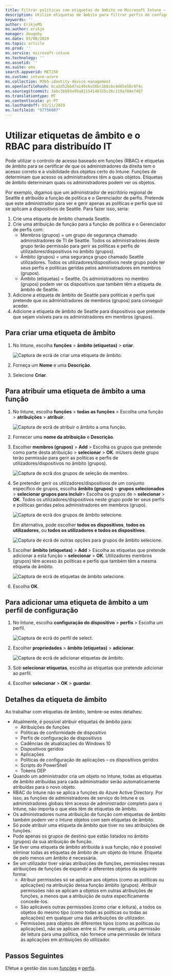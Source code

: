 ```yaml
---
title: Filtrar políticas com etiquetas de âmbito no Microsoft Intune – Azure | Microsoft Docs
description: Utilize etiquetas de âmbito para filtrar perfis de configuração para funções específicas.
keywords: ''
author: ErikjeMS
ms.author: erikje
manager: dougeby
ms.date: 03/08/2019
ms.topic: article
ms.prod: ''
ms.service: microsoft-intune
ms.technology: ''
ms.assetid: ''
ms.suite: ems
search.appverid: MET150
ms.custom: intune-azure
ms.collection: M365-identity-device-management
ms.openlocfilehash: bca2d52bb47a149c6a36bc1b8cbc4d65e50c0f4c
ms.sourcegitcommit: 3abc3bb93a95a81154146325c26c119a784e7487
ms.translationtype: MT
ms.contentlocale: pt-PT
ms.lasthandoff: 03/11/2019
ms.locfileid: "57756807"
---
```

# <a name="use-rbac-and-scope-tags-for-distributed-it"></a>Utilizar etiquetas de âmbito e o RBAC para distribuído IT

Pode utilizar o controlo de acesso baseado em funções (RBAC) e etiquetas de âmbito para se certificar de que os administradores da direita tem o acesso correto e a visibilidade dos objetos certo do Intune. Funções de determinam que acesso os administradores têm a quais objetos. Etiquetas de âmbito determinam quais os administradores podem ver os objetos.

Por exemplo, digamos que um administrador de escritório regional de Seattle é atribuído a função de política e o Gerenciador de perfis. Pretende que este administrador para ver e gerir apenas as políticas e perfis que só se aplicam a dispositivos de Seattle. Para fazer isso, seria:

1. Crie uma etiqueta de âmbito chamada Seattle.
2. Crie uma atribuição de função para a função de política e o Gerenciador de perfis com: 
    - Membros (grupos) = um grupo de segurança chamado administradores de TI de Seattle. Todos os administradores deste grupo terão permissão para gerir as políticas e perfis de utilizadores/dispositivos no âmbito (grupos).
    - Âmbito (grupos) = uma segurança grupo chamado Seattle utilizadores. Todos os utilizadores/dispositivos neste grupo pode ter seus perfis e políticas geridas pelos administradores em membros (grupos). 
    - Âmbito (etiquetas) = Seattle. Os administradores no membro (grupos) podem ver os dispositivos que também têm a etiqueta de âmbito de Seattle.
3. Adicione a etiqueta de âmbito de Seattle para políticas e perfis que pretende que os administradores de membros (grupos) para conseguir aceder.
4. Adicione a etiqueta de âmbito de Seattle para dispositivos que pretende que sejam visíveis para os administradores em membros (grupos). 


## <a name="to-create-a-scope-tag"></a>Para criar uma etiqueta de âmbito

1. No Intune, escolha **funções** > **âmbito (etiquetas)** > **criar**.

    ![Captura de ecrã de criar uma etiqueta de âmbito.](./media/scope-tags/create-scope-tag.png)

2. Forneça um **Nome** e uma **Descrição**.
3. Selecione **Criar**.

## <a name="to-assign-a-scope-tag-to-a-role"></a>Para atribuir uma etiqueta de âmbito a uma função

1. No Intune, escolha **funções** > **todas as funções** > Escolha uma função > **atribuições** > **atribuir**.

    ![Captura de ecrã de atribuir o âmbito a uma função.](./media/scope-tags/assign-scope-to-role.png)

2. Fornecer uma **nome da atribuição** e **Descrição**.
3. Escolher **membros (grupos)** > **Add** > Escolha os grupos que pretende como parte desta atribuição > **selecionar**  >   **OK**. mUsers deste grupo terão permissão para gerir as políticas e perfis de utilizadores/dispositivos no âmbito (grupos).

    ![Captura de ecrã dos grupos de seleção de membro.](./media/scope-tags/select-member-groups.png)

4. Se pretender gerir os utilizadores/dispositivos de um conjunto específico de grupos, escolha **âmbito (grupos)** > **grupos selecionados** > **selecionar grupos para incluir**> Escolha os grupos de > **selecionar** > **OK**. Todos os utilizadores/dispositivos neste grupo pode ter seus perfis e políticas geridas pelos administradores em membros (grupo).

    ![Captura de ecrã dos grupos de âmbito selecione.](./media/scope-tags/select-scope-groups.png)

    Em alternativa, pode escolher **todos os dispositivos**, **todos os utilizadores**, ou **todos os utilizadores e todos os dispositivos**.

    ![Captura de ecrã de outras opções para grupos de âmbito selecione.](./media/scope-tags/scope-group-other-options.png)
    
5. Escolher **âmbito (etiquetas)** > **Add** > Escolha as etiquetas que pretende adicionar a esta função > **selecionar** > **OK**. Utilizadores membros (grupos) têm acesso às políticas e perfis que também têm a mesma etiqueta de âmbito.

    ![Captura de ecrã de etiquetas de âmbito selecione.](./media/scope-tags/select-scope-tags.png)

6. Escolha **OK**. 

## <a name="to-add-a-scope-tag-to-a-configuration-profile"></a>Para adicionar uma etiqueta de âmbito a um perfil de configuração
1. No Intune, escolha **configuração do dispositivo** > **perfis** > Escolha um perfil.

    ![Captura de ecrã do perfil de select.](./media/scope-tags/choose-profile.png)

2. Escolher **propriedades** > **âmbito (etiquetas)** > **adicionar**.

    ![Captura de ecrã de adicionar etiquetas de âmbito.](./media/scope-tags/add-scope-tags.png)

3. Sob **selecionar etiquetas**, escolha as etiquetas que pretende adicionar ao perfil.
4. Escolher **selecionar** > **OK** > **guardar**.

## <a name="scope-tag-details"></a>Detalhes da etiqueta de âmbito
Ao trabalhar com etiquetas de âmbito, lembre-se estes detalhes:

- Atualmente, é possível atribuir etiquetas de âmbito para:
    - Atribuições de funções
    - Políticas de conformidade de dispositivo
    - Perfis de configuração de dispositivos
    - Cadências de atualizações do Windows 10
    - Dispositivos geridos
    - Aplicações
    - Políticas de configuração de aplicações – os dispositivos geridos
    - Scripts do PowerShell
    - Tokens DEP
- Quando um administrador cria um objeto no Intune, todas as etiquetas de âmbito atribuídas para cada administrador serão automaticamente atribuídas para o novo objeto.
- RBAC do Intune não se aplica a funções do Azure Active Directory. Por isso, as funções de administradores de serviço do Intune e os administradores globais têm acesso de administrador completo para o Intune, não importa o que eles têm de etiquetas de âmbito.
- Os administradores numa atribuição de função com etiquetas de âmbito também podem ver o Intune objetos com sem etiquetas de âmbito.
- Só pode atribuir uma etiqueta de âmbito que tiver no seu atribuições de funções.
- Pode apenas os grupos de destino que estão listados no âmbito (grupos) da sua atribuição de função.
- Se tiver uma etiqueta de âmbito atribuída à sua função, não é possível eliminar todas as etiquetas de âmbito de um objeto do Intune. Etiqueta de pelo menos um âmbito é necessária.
- Se um utilizador tiver várias atribuições de funções, permissões nessas atribuições de funções de expandir a diferentes objetos da seguinte forma:
    - Atribuir permissões só se aplicam aos objetos (como as políticas ou aplicações) na atribuição dessa função âmbito (grupos). Atribuir permissões não se aplicam a objetos em outras atribuições de funções, a menos que a atribuição de outra especificamente concede-los.
    - São aplicáveis outras permissões (como criar e leitura), a todos os objetos do mesmo tipo (como todas as políticas ou todas as aplicações) em qualquer uma das atribuições do utilizador.
    - Permissões para objetos de diferentes tipos (como as políticas ou aplicações), não se aplicam entre si. Por exemplo, uma permissão de leitura para uma política, não fornece uma permissão de leitura às aplicações em atribuições do utilizador.





## <a name="next-steps"></a>Passos Seguintes

Efetue a gestão das suas [funções](role-based-access-control.md) e [perfis](device-profile-assign.md).
